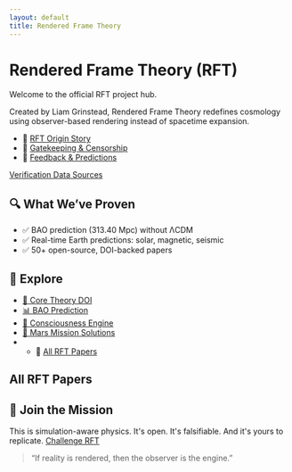 ```yaml
---
layout: default
title: Rendered Frame Theory
---
```


# Rendered Frame Theory (RFT)  
Welcome to the official RFT project hub.

Created by Liam Grinstead, Rendered Frame Theory redefines cosmology using observer-based rendering instead of spacetime expansion.
- 🧠 [RFT Origin Story](Story.md)
- 🚫 [Gatekeeping & Censorship](Gatekeeping.md)
- 💬 [Feedback & Predictions](Feedback.md)

<a href="data-sources.html">Verification Data Sources</a>

## 🔍 What We’ve Proven

- ✅ BAO prediction (313.40 Mpc) without ΛCDM
- ✅ Real-time Earth predictions: solar, magnetic, seismic
- ✅ 50+ open-source, DOI-backed papers


## 📂 Explore

- [📄 Core Theory DOI](https://doi.org/10.5281/zenodo.15597158)
- [📊 BAO Prediction](https://doi.org/10.5281/zenodo.15670096)
- [🧠 Consciousness Engine](https://doi.org/10.5281/zenodo.15540548)
- [🚀 Mars Mission Solutions](https://doi.org/10.5281/zenodo.15561784)
- - 📄 [All RFT Papers](papers/index.md)
## All RFT Papers
## 🧬 Join the Mission
This is simulation-aware physics. It's open. It's falsifiable. And it's yours to replicate.
<a href="challenge.html">Challenge RFT</a>
> “If reality is rendered, then the observer is the engine.”
